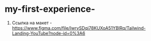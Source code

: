 # my-first-experience-

1. Ссылка на макет - https://www.figma.com/file/IwrvSDqi78KUXoA51YBlRq/Tailwind-Landing-YouTube?node-id=0%3A6
